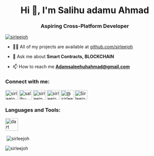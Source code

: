 <h1 align="center">Hi 👋, I'm Salihu adamu Ahmad</h1>
<h3 align="center">Aspiring Cross-Platform Developer</h3>

<p align="left"> <a href="https://github.com/ryo-ma/github-profile-trophy"><img src="https://github-profile-trophy.vercel.app/?username=sirleejoh" alt="sirleejoh" /></a> </p>

- 👨‍💻 All of my projects are available at [github.com/sirleejoh](github.com/sirleejoh)

- 💬 Ask me about **Smart Contracts, BLOCKCHAIN**

- 📫 How to reach me **Adamsaleehuhahmad@gmail.com**

<h3 align="left">Connect with me:</h3>
<p align="left">
<a href="https://twitter.com/sirleejoh" target="blank"><img align="center" src="https://raw.githubusercontent.com/rahuldkjain/github-profile-readme-generator/master/src/images/icons/Social/twitter.svg" alt="sirleejoh" height="30" width="40" /></a>
<a href="https://linkedin.com/in/salihu adamu ahmad" target="blank"><img align="center" src="https://raw.githubusercontent.com/rahuldkjain/github-profile-readme-generator/master/src/images/icons/Social/linked-in-alt.svg" alt="salihu adamu ahmad" height="30" width="40" /></a>
<a href="https://fb.com/sirleejoh adam" target="blank"><img align="center" src="https://raw.githubusercontent.com/rahuldkjain/github-profile-readme-generator/master/src/images/icons/Social/facebook.svg" alt="sirleejoh adam" height="30" width="40" /></a>
<a href="https://instagram.com/sirleejoh" target="blank"><img align="center" src="https://raw.githubusercontent.com/rahuldkjain/github-profile-readme-generator/master/src/images/icons/Social/instagram.svg" alt="sirleejoh" height="30" width="40" /></a>
<a href="https://medium.com/@sirleejoh" target="blank"><img align="center" src="https://raw.githubusercontent.com/rahuldkjain/github-profile-readme-generator/master/src/images/icons/Social/medium.svg" alt="@sirleejoh" height="30" width="40" /></a>
<a href="https://discord.gg/Sirleejoh" target="blank"><img align="center" src="https://raw.githubusercontent.com/rahuldkjain/github-profile-readme-generator/master/src/images/icons/Social/discord.svg" alt="Sirleejoh" height="30" width="40" /></a>
</p>

<h3 align="left">Languages and Tools:</h3>
<p align="left"> <a href="https://dart.dev" target="_blank" rel="noreferrer"> <img src="https://www.vectorlogo.zone/logos/dartlang/dartlang-icon.svg" alt="dart" width="40" height="40"/> </a> </p>

<p>&nbsp;<img align="center" src="https://github-readme-stats.vercel.app/api?username=sirleejoh&show_icons=true&locale=en" alt="sirleejoh" /></p>

<p><img align="center" src="https://github-readme-streak-stats.herokuapp.com/?user=sirleejoh&" alt="sirleejoh" /></p>
